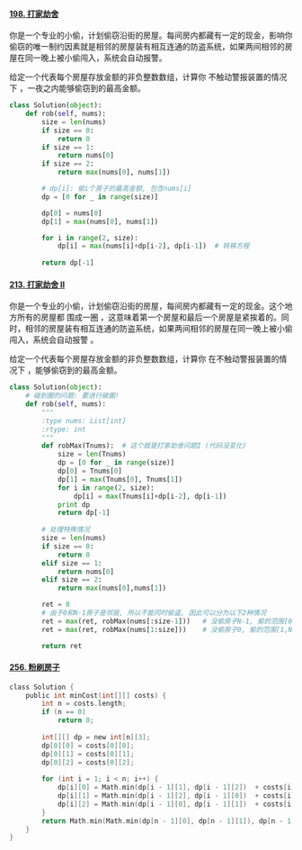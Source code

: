 #### [198. 打家劫舍](https://leetcode-cn.com/problems/house-robber/)

你是一个专业的小偷，计划偷窃沿街的房屋。每间房内都藏有一定的现金，影响你偷窃的唯一制约因素就是相邻的房屋装有相互连通的防盗系统，如果两间相邻的房屋在同一晚上被小偷闯入，系统会自动报警。

给定一个代表每个房屋存放金额的非负整数数组，计算你 不触动警报装置的情况下 ，一夜之内能够偷窃到的最高金额。

```python
class Solution(object):
    def rob(self, nums):
        size = len(nums)
        if size == 0:
            return 0
        if size == 1:
            return nums[0]
        if size == 2:
            return max(nums[0], nums[1])

        # dp[i]: 偷i个房子的最高金额, 包含nums[i]
        dp = [0 for _ in range(size)]

        dp[0] = nums[0]
        dp[1] = max(nums[0], nums[1])

        for i in range(2, size):
            dp[i] = max(nums[i]+dp[i-2], dp[i-1])  # 转移方程
        
        return dp[-1]
```

#### [213. 打家劫舍 II](https://leetcode-cn.com/problems/house-robber-ii/)

你是一个专业的小偷，计划偷窃沿街的房屋，每间房内都藏有一定的现金。这个地方所有的房屋都 围成一圈 ，这意味着第一个房屋和最后一个房屋是紧挨着的。同时，相邻的房屋装有相互连通的防盗系统，如果两间相邻的房屋在同一晚上被小偷闯入，系统会自动报警 。

给定一个代表每个房屋存放金额的非负整数数组，计算你 在不触动警报装置的情况下 ，能够偷窃到的最高金额。

```python
class Solution(object):
    # 碰到圈的问题: 要进行破圈!
    def rob(self, nums):
        """
        :type nums: List[int]
        :rtype: int
        """
        def robMax(Tnums):  # 这个就是打家劫舍问题I (代码没变化)
            size = len(Tnums)
            dp = [0 for _ in range(size)]
            dp[0] = Tnums[0]
            dp[1] = max(Tnums[0], Tnums[1])
            for i in range(2, size):
                dp[i] = max(Tnums[i]+dp[i-2], dp[i-1])
            print dp
            return dp[-1]
        
        # 处理特殊情况
        size = len(nums)
        if size == 0:
            return 0
        elif size == 1:
            return nums[0]
        elif size == 2:
            return max(nums[0],nums[1])

        ret = 0
        # 由于0和N-1房子是邻居, 所以不能同时偷盗, 因此可以分为以下2种情况
        ret = max(ret, robMax(nums[:size-1]))   # 没偷房子N-1, 偷的范围[0,N-2]
        ret = max(ret, robMax(nums[1:size]))    # 没偷房子0, 偷的范围[1,N-1]

        return ret
```

#### [256. 粉刷房子](https://leetcode-cn.com/problems/paint-house/)

```c
class Solution {
    public int minCost(int[][] costs) {
        int n = costs.length;
        if (n == 0) 
            return 0;
        
        int[][] dp = new int[n][3];
        dp[0][0] = costs[0][0];
        dp[0][1] = costs[0][1];
        dp[0][2] = costs[0][2];
        
        for (int i = 1; i < n; i++) {
            dp[i][0] = Math.min(dp[i - 1][1], dp[i - 1][2])  + costs[i][0];
            dp[i][1] = Math.min(dp[i - 1][2], dp[i - 1][0])  + costs[i][1];
            dp[i][2] = Math.min(dp[i - 1][0], dp[i - 1][1])  + costs[i][2];
        }
        return Math.min(Math.min(dp[n - 1][0], dp[n - 1][1]), dp[n - 1][2]);
    }
}
```

